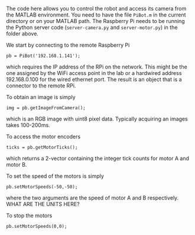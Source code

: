 The code here allows you to control the robot and access its camera from the MATLAB environment.  You need to have the file
```PiBot.m``` in the current directory or on your MATLAB path.  The Raspberry Pi needs to be running the Python server code (```server-camera.py``` and ```server-motor.py```) in the folder above.

We start by connecting to the remote Raspberry Pi
```
pb = PiBot('192.168.1.141');
```
which requires the IP address of the RPi on the network.  This might be the one assigned by the WiFi access point in the 
lab or a hardwired address 192.168.0.100 for the wired ethernet port. 
The result is an object that is a connector to the remote RPi.

To obtain an image is simply
```
img = pb.getImageFromCamera();
```
which is an RGB image with uint8 pixel data.  Typically acquiring an images takes 100-200ms.

To access the motor encoders
```
ticks = pb.getMotorTicks();
```
which returns a 2-vector containing the integer tick counts for motor A and motor B.

To set the speed of the motors is simply
```
pb.setMotorSpeeds(-50,-50);
```
where the two arguments are the speed of motor A and B respectively.  WHAT ARE THE UNITS HERE?

To stop the motors
```
pb.setMotorSpeeds(0,0);
```
